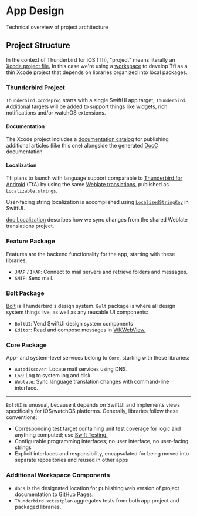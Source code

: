 # App Design

Technical overview of project architecture

## Project Structure

In the context of Thunderbird for iOS (Tfi), "project" means literally an [Xcode project file.](https://developer.apple.com/documentation/xcode/creating-an-xcode-project-for-an-app) In this case we're using a [workspace](https://developer.apple.com/documentation/xcode/projects-and-workspaces) to develop Tfi as a thin Xcode project that depends on libraries organized into local packages.

### Thunderbird Project

`Thunderbird.xcodeproj` starts with a single SwiftUI app target, `Thunderbird`. Additional targets will be added to support things like widgets, rich notifications and/or watchOS extensions.

#### Documentation

The Xcode project includes a [documentation catalog](https://developer.apple.com/documentation/xcode/adding-supplemental-content-to-a-documentation-catalog) for publishing additional articles (like this one) alongside the generated [DocC](https://www.swift.org/documentation/docc) documentation.

#### Localization

Tfi plans to launch with language support comparable to [Thunderbird for Android](https://github.com/thunderbird/thunderbird-android) (TfA) by using the same [Weblate translations](hosted.weblate.org/projects/tb-android), published as `Localizable.strings`.

User-facing string localization is accomplished using [`LocalizedStringKey`](https://developer.apple.com/documentation/swiftui/localizedstringkey) in SwiftUI.

<doc:Localization> describes how we sync changes from the shared Weblate translations project.

### Feature Package

Features are the backend functionality for the app, starting with these libraries:

* `JMAP` / `IMAP`: Connect to mail servers and retrieve folders and messages.
* `SMTP`: Send mail.

### Bolt Package

[Bolt](https://bolt.thunderbird.net) is Thunderbird's design system. `Bolt` package is where all design system things live, as well as any reusable UI components:

* `BoltUI`: Vend SwiftUI design system components
* `Editor`: Read and compose messages in [WKWebView.](https://developer.apple.com/documentation/webkit/wkwebview)

### Core Package

App- and system-level services belong to `Core`, starting with these libraries:

* `Autodiscover`: Locate mail services using DNS.
* `Log`: Log to system log and disk.
* `Weblate`: Sync language translation changes with command-line interface.

-----

`BoltUI` is unusual, because it depends on SwiftUI and implements views specifically for iOS/watchOS platforms. Generally, libraries follow these conventions:

* Corresponding test target containing unit test coverage for logic and anything computed; use [Swift Testing.](https://developer.apple.com/documentation/testing)
* Configurable programming interfaces; no user interface, no user-facing strings
* Explicit interfaces and responsibility, encapsulated for being moved into separate repositories and reused in other apps

### Additional Workspace Components

* `docs` is the designated location for publishing web version of project documentation to [GitHub Pages.](https://pages.github.com)
* `Thunderbird.xctestplan` aggregates tests from both app project and packaged libraries.
